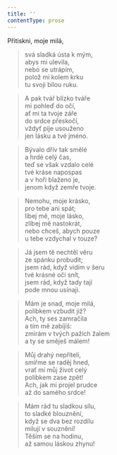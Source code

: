 ```yaml
---
title: ''
contentType: prose
---
```


Přitiskni, moje milá,

> svá sladká ústa k mým,  
> abys mi ulevila,  
> nebo se utrápím,  
> polož mi kolem krku  
> tu svoji bílou ruku.

> A pak tvář blízko tváře  
> mi pohleď do očí,  
> ať mi ta tvoje záře  
> do srdce přeskočí,  
> vždyť pije usouženo  
> jen lásku a tvé jméno.

> Bývalo dřív tak smělé  
> a hrdé celý čas,  
> teď se však vzdalo celé  
> tvé kráse napospas  
> a v hoři blaženo je,  
> jenom když zemře tvoje.

> Nemohu, moje krásko,  
> pro tebe ani spát;  
> líbej mě, moje lásko,  
> zlíbej mě nastokrát,  
> nebo chceš, abych pouze  
> u tebe vzdychal v touze?

> Já jsem tě nechtěl věru  
> ze spánku probudit;  
> jsem rád, když vidím v šeru  
> tvé krásné oči snít,  
> jsem rád, když tady tají  
> pode mnou usínají.

> Mám je snad, moje milá,  
> polibkem vzbudit již?  
> Ach, ty ses zamračila  
> a tím mě zabíjíš:  
> zmírám v tvých pažích žalem  
> a ty se směješ málem!

> Můj drahý nepříteli,  
> smiřme se raděj hned,  
> vrať mi můj život celý  
> polibkem zase zpět!  
> Ach, jak mi projel prudce  
> až do samého srdce!

> Mám rád tu sladkou sílu,  
> to sladké blouznění,  
> když se dva bez rozdílu  
> milují v souznění!  
> Těším se na hodinu,  
> až samou láskou zhynu!
